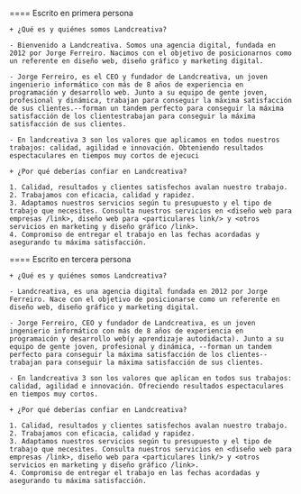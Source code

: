 
==== Escrito en primera persona

 	+ ¿Qué es y quiénes somos Landcreativa?

	- Bienvenido a Landcreativa. Somos una agencia digital, fundada en 2012 por Jorge Ferreiro. Nacimos con el objetivo de posicionarnos como un referente en diseño web, diseño gráfico y marketing digital.

	- Jorge Ferreiro, es el CEO y fundador de Landcreativa, un joven ingenierio informático con más de 8 años de experiencia en programación y desarrollo web. Junto a su equipo de gente joven, profesional y dinámica, trabajan para conseguir la máxima satisfacción de sus clientes.--forman un tandem perfecto para conseguir la máxima satisfacción de los clientestrabajan para conseguir la máxima satisfacción de sus clientes.

	- En landcreativa 3 son los valores que aplicamos en todos nuestros trabajos: calidad, agilidad e innovación. Obteniendo resultados espectaculares en tiempos muy cortos de ejecuci

	+ ¿Por qué deberías confiar en Landcreativa?

	1. Calidad, resultados y clientes satisfechos avalan nuestro trabajo. 
	2. Trabajamos con eficacia, calidad y rapidez. 
	3. Adaptamos nuestros servicios según tu presupuesto y el tipo de trabajo que necesites. Consulta nuestros servicios en <diseño web para empresas /link>, diseño web para <particulares link/> y <otros servicios en marketing y diseño gráfico /link>. 
	4. Compromiso de entregar el trabajo en las fechas acordadas y asegurando tu máxima satisfacción.



==== Escrito en tercera persona

 	+ ¿Qué es y quiénes somos Landcreativa?

	- Landcreativa, es una agencia digital fundada en 2012 por Jorge Ferreiro. Nace con el objetivo de posicionarse como un referente en diseño web, diseño gráfico y marketing digital.

	- Jorge Ferreiro, CEO y fundador de Landcreativa, es un joven ingenierio informático con más de 8 años de experiencia en programaicón y desarrollo web(y aprendizaje autodidacta). Junto a su equipo de gente joven, profesional y dinámica, --forman un tandem perfecto para conseguir la máxima satisfacción de los clientes-- trabajan para conseguir la máxima satisfacción de sus clientes.

	- En landcreativa 3 son los valores que aplican en todos sus trabajos: calidad, agilidad e innovación. Ofreciendo resultados espectaculares en tiempos muy cortos.

	+ ¿Por qué deberías confiar en Landcreativa?

	1. Calidad, resultados y clientes satisfechos avalan nuestro trabajo. 
	2. Trabajamos con eficacia, calidad y rapidez. 
	3. Adaptamos nuestros servicios según tu presupuesto y el tipo de trabajo que necesites. Consulta nuestros servicios en <diseño web para empresas /link>, diseño web para <particulares link/> y <otros servicios en marketing y diseño gráfico /link>. 
	4. Compromiso de entregar el trabajo en las fechas acordadas y asegurando tu máxima satisfacción.
